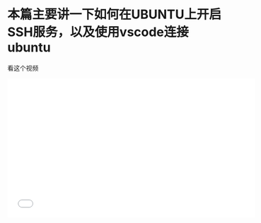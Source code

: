 # 本篇主要讲一下如何在UBUNTU上开启SSH服务，以及使用vscode连接ubuntu
看这个视频
<iframe width="560" height="315" src="快捷办公.mp4" frameborder="0" allowfullscreen></iframe>

